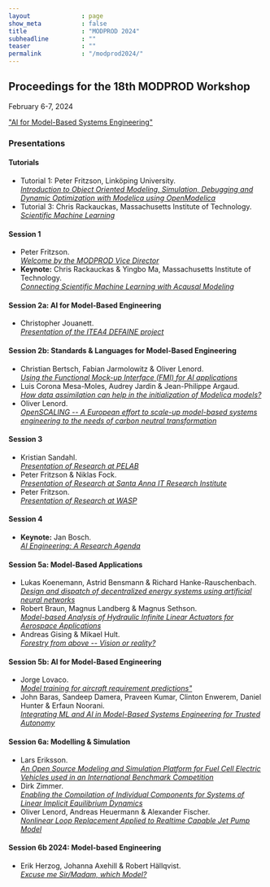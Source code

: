 ```yaml
---
layout              : page
show_meta           : false
title               : "MODPROD 2024"
subheadline         : ""
teaser              : ""
permalink           : "/modprod2024/"
---
```


## Proceedings for the 18th MODPROD Workshop
February 6-7, 2024

["AI for Model-Based Systems Engineering"](https://wcc.ep.liu.se/index.php/MODPROD/issue/view/36)

### Presentations

#### Tutorials

-   Tutorial 1: Peter Fritzson, Link&#246;ping University.\
    *[Introduction to Object Oriented Modeling, Simulation, Debugging and Dynamic Optimization with Modelica using OpenModelica](https://wcc.ep.liu.se/index.php/MODPROD/article/view/1216)*
-   Tutorial 3: Chris Rackauckas, Massachusetts Institute of Technology.\
    *[Scientific Machine Learning](https://wcc.ep.liu.se/index.php/MODPROD/article/view/1217)*

#### Session 1

-   Peter Fritzson.\
    *[Welcome by the MODPROD Vice Director](https://wcc.ep.liu.se/index.php/MODPROD/article/view/1218)*
-   **Keynote:** Chris Rackauckas & Yingbo Ma, Massachusetts Institute of Technology.\
    *[Connecting Scientific Machine Learning with Acausal Modeling](https://wcc.ep.liu.se/index.php/MODPROD/article/view/1219)*

#### Session 2a: AI for Model-Based Engineering

-   Christopher Jouanett.\
    *[Presentation of the ITEA4 DEFAINE project](https://wcc.ep.liu.se/index.php/MODPROD/article/view/1221)*

#### Session 2b: Standards & Languages for Model-Based Engineering

-   Christian Bertsch, Fabian Jarmolowitz & Oliver Lenord.\
    *[Using the Functional Mock-up Interface (FMI) for AI applications](https://wcc.ep.liu.se/index.php/MODPROD/article/view/1222)*
-   Luis Corona Mesa-Moles, Audrey Jardin & Jean-Philippe Argaud.\
    *[How data assimilation can help in the initialization of Modelica models?](https://wcc.ep.liu.se/index.php/MODPROD/article/view/1223)*
-   Oliver Lenord.\
    *[OpenSCALING -- A European effort to scale-up model-based systems engineering to the needs of carbon neutral transformation](https://wcc.ep.liu.se/index.php/MODPROD/article/view/1224)*

#### Session 3

-   Kristian Sandahl.\
    *[Presentation of Research at PELAB](https://wcc.ep.liu.se/index.php/MODPROD/article/view/1225)*
-   Peter Fritzson & Niklas Fock.\
    *[Presentation of Research at Santa Anna IT Research Institute](https://wcc.ep.liu.se/index.php/MODPROD/article/view/1226)*
-   Peter Fritzson.\
    *[Presentation of Research at WASP](https://wcc.ep.liu.se/index.php/MODPROD/article/view/1227)*

#### Session 4

-   **Keynote:** Jan Bosch.\
    *[AI Engineering: A Research Agenda](https://wcc.ep.liu.se/index.php/MODPROD/article/view/1228)*

#### Session 5a: Model-Based Applications

-   Lukas Koenemann, Astrid Bensmann & Richard Hanke-Rauschenbach.\
    *[Design and dispatch of decentralized energy systems using artificial neural networks](https://wcc.ep.liu.se/index.php/MODPROD/article/view/1229)*
-   Robert Braun, Magnus Landberg & Magnus Sethson.\
    *[Model-based Analysis of Hydraulic Infinite Linear Actuators for Aerospace Applications](https://wcc.ep.liu.se/index.php/MODPROD/article/view/1231)*
-   Andreas Gising & Mikael Hult.\
    [*Forestry from above -- Vision or reality?*](https://wcc.ep.liu.se/index.php/MODPROD/article/view/1232)

#### Session 5b: AI for Model-Based Engineering

-   Jorge Lovaco.\
    [*Model training for aircraft requirement predictions"*](https://wcc.ep.liu.se/index.php/MODPROD/article/view/1233)
-   John Baras, Sandeep Damera, Praveen Kumar, Clinton Enwerem, Daniel Hunter & Erfaun Noorani.\
    [*Integrating ML and AI in Model-Based Systems Engineering for Trusted Autonomy*](https://wcc.ep.liu.se/index.php/MODPROD/article/view/1234)

#### Session 6a: Modelling & Simulation

-   Lars Eriksson.\
    [*An Open Source Modeling and Simulation Platform for Fuel Cell Electric Vehicles used in an International Benchmark Competition*](https://wcc.ep.liu.se/index.php/MODPROD/article/view/1235)
-   Dirk Zimmer.\
    *[Enabling the Compilation of Individual Components for Systems of Linear Implicit Equilibrium Dynamics](https://wcc.ep.liu.se/index.php/MODPROD/article/view/1236)*
-   Oliver Lenord, Andreas Heuermann & Alexander Fischer.\
    [*Nonlinear Loop Replacement Applied to Realtime Capable Jet Pump Model*](https://wcc.ep.liu.se/index.php/MODPROD/article/view/1237)

#### Session 6b 2024: Model-based Engineering

-   Erik Herzog, Johanna Axehill & Robert H&#228;llqvist.\
    [*Excuse me Sir/Madam, which Model?*](https://wcc.ep.liu.se/index.php/MODPROD/article/view/1239)
